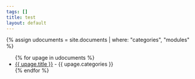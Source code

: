 ```yaml
---
tags: []
title: test
layout: default
---
```


{% assign udocuments = site.documents | where: "categories", "modules" %}
<ul class="uk-list">
{% for upage in udocuments %}
  <li><a href="{{ upage.url }}">{{ upage.title }}</a> - {{ upage.categories }}</li>
{% endfor %}
</ul>
